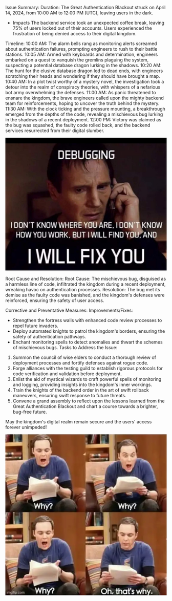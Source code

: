 Issue Summary:
Duration: The Great Authentication Blackout struck on April 14, 2024, from 10:00 AM to 12:00 PM (UTC), leaving users in the dark.
- Impacts The backend service took an unexpected coffee break, leaving 75% of users locked out of their accounts. Users experienced the frustration of being denied access to their digital kingdom.

Timeline:
10:00 AM: The alarm bells rang as monitoring alerts screamed about authentication failures, prompting engineers to rush to their battle stations.
10:05 AM: Armed with keyboards and determination, engineers embarked on a quest to vanquish the gremlins plaguing the system, suspecting a potential database dragon lurking in the shadows.
10:20 AM: The hunt for the elusive database dragon led to dead ends, with engineers scratching their heads and wondering if they should have brought a map.
10:40 AM: In a plot twist worthy of a mystery novel, the investigation took a detour into the realm of conspiracy theories, with whispers of a nefarious bot army overwhelming the defenses.
11:00 AM: As panic threatened to ensnare the kingdom, the brave engineers called upon the mighty backend team for reinforcements, hoping to uncover the truth behind the mystery.
11:30 AM: With the clock ticking and the pressure mounting, a breakthrough emerged from the depths of the code, revealing a mischievous bug lurking in the shadows of a recent deployment.
12:00 PM: Victory was claimed as the bug was squashed, the faulty code rolled back, and the backend services resurrected from their digital slumber.




![Alt text](https://github.com/sanipop/alx-system_engineering-devops/blob/master/0x19-postmortem/1713105857620.jpg)


Root Cause and Resolution:
Root Cause: The mischievous bug, disguised as a harmless line of code, infiltrated the kingdom during a recent deployment, wreaking havoc on authentication processes.
Resolution: The bug met its demise as the faulty code was banished, and the kingdom's defenses were reinforced, ensuring the safety of user access.

Corrective and Preventative Measures:
Improvements/Fixes:
  - Strengthen the fortress walls with enhanced code review processes to repel future invaders.
  - Deploy automated knights to patrol the kingdom's borders, ensuring the safety of authentication pathways.
  - Enchant monitoring spells to detect anomalies and thwart the schemes of mischievous bugs.
Tasks to Address the Issue:
  1. Summon the council of wise elders to conduct a thorough review of deployment processes and fortify defenses against rogue code.
  2. Forge alliances with the testing guild to establish rigorous protocols for code verification and validation before deployment.
  3. Enlist the aid of mystical wizards to craft powerful spells of monitoring and logging, providing insights into the kingdom's inner workings.
  4. Train the knights of the backend order in the art of swift rollback maneuvers, ensuring swift response to future threats.
  5. Convene a grand assembly to reflect upon the lessons learned from the Great Authentication Blackout and chart a course towards a brighter, bug-free future.

May the kingdom's digital realm remain secure and the users' access forever unimpeded!

![Alt text](https://github.com/sanipop/alx-system_engineering-devops/blob/master/0x19-postmortem/Screenshot_20240414-152746.jpg)
